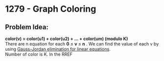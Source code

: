 # 1279 - Graph Coloring
##  Problem Idea:
**color(v) = color(u1) + color(u2) + ... + color(um) (modulo K)**  
There are n equation for  each  **0**  ≤  **v**  ≤  **n** .
We can find the value of each v by using [Gauss-Jordan elimination for linear equations](https://cp-algorithms.com/linear_algebra/linear-system-gauss.html).  
Number of color is K. In the RREF
 

<!--stackedit_data:
eyJoaXN0b3J5IjpbLTM3Mjc1MjQzMywtNDE4NjQ2MzQwLDg0Mj
E4ODUxMl19
-->